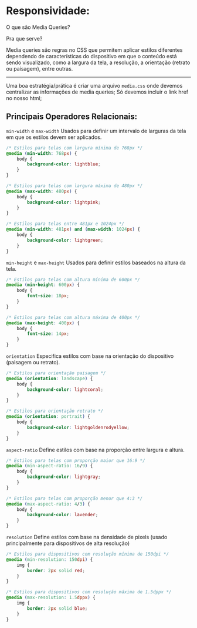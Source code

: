 # Responsividade:

O que são Media Queries?

Pra que serve? 

Media queries são regras no CSS que permitem aplicar estilos diferentes dependendo de características do dispositivo em que o conteúdo está sendo visualizado, como a largura da tela, a resolução, a orientação (retrato ou paisagem), entre outras.

----
Uma boa estratégia/prática é criar uma arquivo `media.css` onde devemos centralizar as informações de media queries; 
Só devemos incluir o link href no nosso html;

## Principais Operadores Relacionais:

`min-width` e `max-width`
Usados para definir um intervalo de larguras da tela em que os estilos devem ser aplicados.

``````CSS
/* Estilos para telas com largura mínima de 768px */
@media (min-width: 768px) {
    body {
        background-color: lightblue;
    }
}

/* Estilos para telas com largura máxima de 480px */
@media (max-width: 480px) {
    body {
        background-color: lightpink;
    }
}

/* Estilos para telas entre 481px e 1024px */
@media (min-width: 481px) and (max-width: 1024px) {
    body {
        background-color: lightgreen;
    }
}
``````
`min-height` e `max-height`
Usados para definir estilos baseados na altura da tela.

``````CSS
/* Estilos para telas com altura mínima de 600px */
@media (min-height: 600px) {
    body {
        font-size: 18px;
    }
}

/* Estilos para telas com altura máxima de 400px */
@media (max-height: 400px) {
    body {
        font-size: 14px;
    }
}

``````
`orientation`
Especifica estilos com base na orientação do dispositivo (paisagem ou retrato).

``````CSS
/* Estilos para orientação paisagem */
@media (orientation: landscape) {
    body {
        background-color: lightcoral;
    }
}

/* Estilos para orientação retrato */
@media (orientation: portrait) {
    body {
        background-color: lightgoldenrodyellow;
    }
}

``````
`aspect-ratio`
Define estilos com base na proporção entre largura e altura.

``````CSS
/* Estilos para telas com proporção maior que 16:9 */
@media (min-aspect-ratio: 16/9) {
    body {
        background-color: lightgray;
    }
}

/* Estilos para telas com proporção menor que 4:3 */
@media (max-aspect-ratio: 4/3) {
    body {
        background-color: lavender;
    }
}

``````

`resolution`
Define estilos com base na densidade de pixels (usado principalmente para dispositivos de alta resolução)

``````````CSS
/* Estilos para dispositivos com resolução mínima de 150dpi */
@media (min-resolution: 150dpi) {
    img {
        border: 2px solid red;
    }
}

/* Estilos para dispositivos com resolução máxima de 1.5dppx */
@media (max-resolution: 1.5dppx) {
    img {
        border: 2px solid blue;
    }
}

``````````